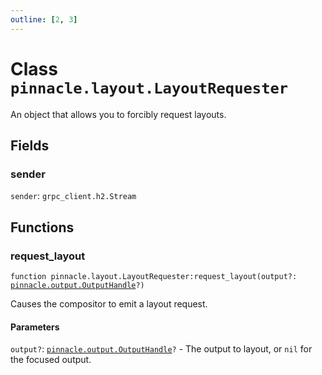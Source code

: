 ```yaml
---
outline: [2, 3]
---
```


# Class `pinnacle.layout.LayoutRequester`


An object that allows you to forcibly request layouts.

## Fields

### sender

`sender`: <code>grpc_client.h2.Stream</code>




## Functions

### <Badge type="method" text="method" /> request_layout

<div class="language-lua"><pre><code>function pinnacle.layout.LayoutRequester:request_layout(output?: <a href="/lua-reference/classes/pinnacle.output.OutputHandle">pinnacle.output.OutputHandle</a>?)</code></pre></div>

Causes the compositor to emit a layout request.


#### Parameters

`output?`: <code><a href="/lua-reference/classes/pinnacle.output.OutputHandle">pinnacle.output.OutputHandle</a>?</code> - The output to layout, or `nil` for the focused output.





